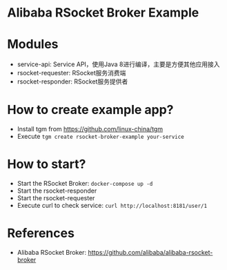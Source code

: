 Alibaba RSocket Broker Example
==============================

# Modules

* service-api: Service API，使用Java 8进行编译，主要是方便其他应用接入
* rsocket-requester: RSocket服务消费端
* rsocket-responder: RSocket服务提供者

# How to create example app?

* Install tgm from https://github.com/linux-china/tgm
* Execute `tgm create rsocket-broker-example your-service`

# How to start?

* Start the RSocket Broker: `docker-compose up -d`
* Start the rsocket-responder
* Start the rsocket-requester
* Execute curl to check service: `curl http://localhost:8181/user/1`

# References

* Alibaba RSocket Broker: https://github.com/alibaba/alibaba-rsocket-broker